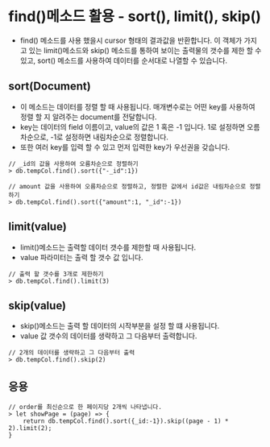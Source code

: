 # find()메소드 활용 - sort(), limit(), skip()
- find() 메소드를 사용 했을시 cursor 형태의 결과값을 반환합니다. 이 객체가 가지고 있는 limit()메소드와 skip() 메소드를 통하여 보이는 출력물의 갯수를 제한 할 수 있고, sort() 메소드를 사용하여 데이터를 순서대로 나열할 수 있습니다.

## sort(Document)
- 이 메소드는 데이터를 정렬 할 때 사용됩니다. 매개변수로는 어떤 key를 사용하여 정렬 할 지 알려주는 document를 전달합니다.
- key는 데이터의 field 이름이고, value의 값은 1 혹은 -1 입니다.
1로 설정하면 오름차순으로, -1로 설정하면 내림차순으로 정렬합니다.
- 또한 여러 key를 입력 할 수 있고 먼저 입력한 key가 우선권을 갖습니다.
~~~
// _id의 값을 사용하여 오름차순으로 정렬하기
> db.tempCol.find().sort({"-_id":1})

// amount 값을 사용하여 오름차순으로 정렬하고, 정렬한 값에서 id값은 내림차순으로 정렬하기
> db.tempCol.find().sort({"amount":1, "_id":-1})
~~~

## limit(value)
- limit()메소드는 출력할 데이터 갯수를 제한할 때 사용됩니다.
- value 파라미터는 출력 할 갯수 값 입니다.
~~~
// 출력 할 갯수를 3개로 제한하기
> db.tempCol.find().limit(3)
~~~

## skip(value)
- skip()메소드는 출력 할 데이터의 시작부분을 설정 할 떄 사용됩니다.
- value 값 갯수의 데이터를 생략하고 그 다음부터 출력합니다.
~~~
// 2개의 데이터를 생략하고 그 다음부터 출력
> db.tempCol.find().skip(2)
~~~

## 응용
~~~
// order를 최신순으로 한 페이지당 2개씩 나타냅니다.
> let showPage = (page) => {
    return db.tempCol.find().sort({_id:-1}).skip((page - 1) * 2).limit(2);
}
~~~